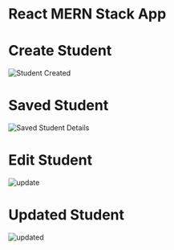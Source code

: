 # React MERN Stack App
# Create Student

![Student Created](https://github.com/rohitkumar4826/crudapp/assets/99860834/956307ca-5c9a-472a-8d33-407389af3c14)

# Saved Student

![Saved Student Details](https://github.com/rohitkumar4826/crudapp/assets/99860834/2b639772-9564-44e3-985f-cd30b166ea1f)

# Edit Student

![update](https://github.com/rohitkumar4826/crudapp/assets/99860834/a631cb41-d149-4236-8d7c-60dd5c4a9ef9)

# Updated Student

![updated](https://github.com/rohitkumar4826/crudapp/assets/99860834/5a8e8325-a0dd-4117-8675-4dbe1e43280d)



